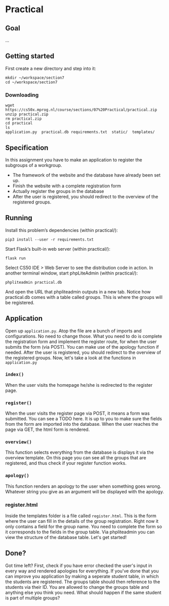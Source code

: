 # Practical

## Goal

...

## Getting started

First create a new directory and step into it:

    mkdir ~/workspace/section7
    cd ~/workspace/section7

### Downloading

    wget https://cs50x.mprog.nl/course/sections/07%20Practical/practical.zip
    unzip practical.zip
    rm practical.zip
    cd practical
    ls
    application.py  practical.db requirements.txt  static/  templates/

## Specification

In this assignment you have to make an application to register the subgroups of a workgroup.

- The framework of the website and the database have already been set up.
- Finish the website with a complete registration form
- Actually register the groups in the database
- After the user is registered, you should redirect to the overview of the registered groups.

## Running

Install this problem’s dependencies (within practical/):

    pip3 install --user -r requirements.txt

Start Flask’s built-in web server (within practical/):

    flask run

Select CS50 IDE > Web Server to see the distribution code in action.
In another terminal window, start phpLiteAdmin (within practical/):

    phpliteadmin practical.db

And open the URL that phpliteadmin outputs in a new tab. Notice how practical.db comes with a table called groups. This is where the groups will be registered.

## Application

Open up `application.py`. Atop the file are a bunch of imports and configurations. No need to change those.
What you need to do is complete the registration form and implement the register route, for when the user submits the form (via POST). You can make use of the apology function if needed.
After the user is registered, you should redirect to the overview of the registered groups.
Now, let's take a look at the functions in `application.py`

### `index()`

When the user visits the homepage he/she is redirected to the register page.

### `register()`

When the user visits the register page via POST, it means a form was submitted. You can see a TODO here. It is up to you to make sure the fields from the form are imported into the database.
When the user reaches the page via GET, the html form is rendered.

### `overview()`

This function selects everything from the database is displays it via the overview template. On this page you can see all the groups that are registered, and thus check if your register function works.

### `apology()`

This function renders an apology to the user when something goes wrong. Whatever string you give as an argument will be displayed with the apology.

### register.html

Inside the templates folder is a file called `register.html`. This is the form where the user can fill in the details of the group registration. Right now it only contains a field for the group name. You need to complete the form so it corresponds to the fields in the group table. Via phpliteadmin you can view the structure of the database table.
Let's get started!

## Done?

Got time left? First, check if you have error checked the user's input in every way and rendered apologies for everything. 
If you've done that you can improve you application by making a seperate student table, in which the students are registered. The groups table should then reference to the students via their ID. You are allowed to change the groups table and anything else you think you need. What should happen if the same student is part of multiple groups?

